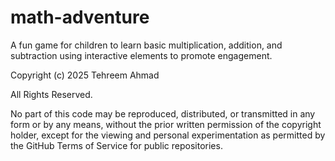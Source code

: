# math-adventure
A fun game for children to learn basic multiplication, addition, and subtraction using interactive elements to promote engagement.

Copyright (c) 2025 Tehreem Ahmad

All Rights Reserved.

No part of this code may be reproduced, distributed, or transmitted in any form or by any means, without the prior written permission of the copyright holder, except for the viewing and personal experimentation as permitted by the GitHub Terms of Service for public repositories.
